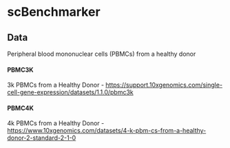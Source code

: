 # scBenchmarker

## Data
Peripheral blood mononuclear cells (PBMCs) from a healthy donor

#### PBMC3K

3k PBMCs from a Healthy Donor - https://support.10xgenomics.com/single-cell-gene-expression/datasets/1.1.0/pbmc3k

#### PBMC4K

4k PBMCs from a Healthy Donor - https://www.10xgenomics.com/datasets/4-k-pbm-cs-from-a-healthy-donor-2-standard-2-1-0
